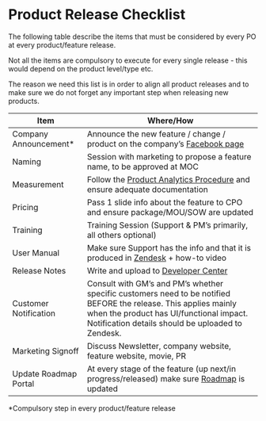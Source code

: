 
# Product Release Checklist
The following table describe the items that must be considered by every PO at every product/feature release.

Not all the items are compulsory to execute for every single release - this would depend on the product level/type etc.

The reason we need this list is in order to align all product releases and to make sure we do not forget any important step when releasing new products.


Item      | Where/How
--------------- | ---------------
Company Announcement* | Announce the new feature / change / product on the company’s [Facebook page](https://www.facebook.com/groups/282441801876106/)
Naming| Session with marketing to propose a feature name, to be approved at MOC
Measurement | Follow the [Product Analytics Procedure](http://developer.applicaster.com/docs/internal/product_analytics_procedure) and ensure adequate documentation
Pricing | Pass 1 slide info about the feature to CPO and ensure package/MOU/SOW are updated
Training | Training Session (Support & PM’s primarily, all others optional)
User Manual | Make sure Support has the info and that it is produced in [Zendesk](https://applicaster.zendesk.com/) + how-to video
Release Notes | Write and upload to [Developer Center](http://developer.applicaster.com/)
Customer Notification | Consult with GM’s and PM’s whether specific customers need to be notified BEFORE the release. This applies mainly when the product has UI/functional impact. Notification details should be uploaded to Zendesk.
Marketing Signoff | Discuss Newsletter, company website, feature website, movie, PR
Update Roadmap Portal | At every stage of the feature (up next/in progress/released) make sure [Roadmap](roadmap.applicaster.com) is updated


*Compulsory step in every product/feature release
